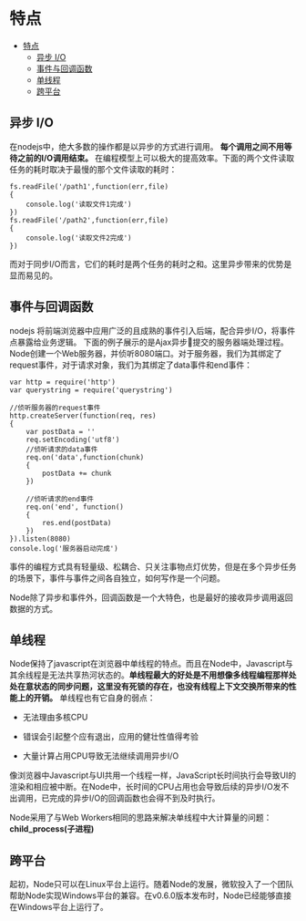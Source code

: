 # 特点

<!-- @import "[TOC]" {cmd="toc" depthFrom=1 depthTo=6 orderedList=false} -->

<!-- code_chunk_output -->

* [特点](#特点)
	* [异步 I/O](#异步-io)
	* [事件与回调函数](#事件与回调函数)
	* [单线程](#单线程)
	* [跨平台](#跨平台)

<!-- /code_chunk_output -->

## 异步 I/O

在nodejs中，绝大多数的操作都是以异步的方式进行调用。 **每个调用之间不用等待之前的I/O调用结束。** 在编程模型上可以极大的提高效率。下面的两个文件读取任务的耗时取决于最慢的那个文件读取的耗时：

``` node
fs.readFile('/path1',function(err,file)
{
    console.log('读取文件1完成')
})
fs.readFile('/path2',function(err,file)
{
    console.log('读取文件2完成')
})
```

而对于同步I/O而言，它们的耗时是两个任务的耗时之和。这里异步带来的优势是显而易见的。

## 事件与回调函数

nodejs 将前端浏览器中应用广泛的且成熟的事件引入后端，配合异步I/O，将事件点暴露给业务逻辑。
下面的例子展示的是Ajax异步提交的服务器端处理过程。Node创建一个Web服务器，并侦听8080端口。对于服务器，我们为其绑定了request事件，对于请求对象，我们为其绑定了data事件和end事件：

``` node
var http = require('http')
var querystring = require('querystring')

//侦听服务器的request事件
http.createServer(function(req, res)
{
    var postData = ''
    req.setEncoding('utf8')
    //侦听请求的data事件
    req.on('data',function(chunk)
    {
        postData += chunk
    })

    //侦听请求的end事件
    req.on('end', function()
    {
        res.end(postData)
    })
}).listen(8080)
console.log('服务器启动完成')
```

事件的编程方式具有轻量级、松耦合、只关注事物点灯优势，但是在多个异步任务的场景下，事件与事件之间各自独立，如何写作是一个问题。

Node除了异步和事件外，回调函数是一个大特色，也是最好的接收异步调用返回数据的方式。

## 单线程

Node保持了javascript在浏览器中单线程的特点。而且在Node中，Javascript与其余线程是无法共享热河状态的。**单线程最大的好处是不用想像多线程编程那样处处在意状态的同步问题，这里没有死锁的存在，也没有线程上下文交换所带来的性能上的开销。**
单线程也有它自身的弱点：

- 无法理由多核CPU

- 错误会引起整个应有退出，应用的健壮性值得考验

- 大量计算占用CPU导致无法继续调用异步I/O

像浏览器中Javascript与UI共用一个线程一样，JavaScript长时间执行会导致UI的渲染和相应被中断。在Node中，长时间的CPU占用也会导致后续的异步I/O发不出调用，已完成的异步I/O的回调函数也会得不到及时执行。

Node采用了与Web Workers相同的思路来解决单线程中大计算量的问题：**child_process(子进程)**

## 跨平台

起初，Node只可以在Linux平台上运行。随着Node的发展，微软投入了一个团队帮助Node实现Windows平台的兼容。在v0.6.0版本发布时，Node已经能够直接在Windows平台上运行了。

